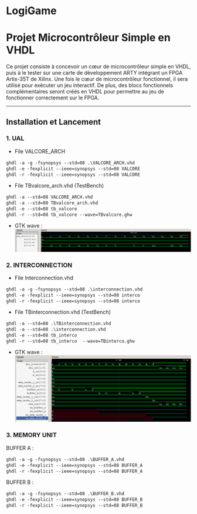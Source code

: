 # LogiGame

# Projet Microcontrôleur Simple en VHDL
Ce projet consiste à concevoir un cœur de microcontrôleur simple en VHDL, puis à le tester sur une carte de développement ARTY intégrant un FPGA Artix-35T de Xilinx. Une fois le cœur de microcontrôleur fonctionnel, il sera utilisé pour exécuter un jeu interactif. De plus, des blocs fonctionnels complémentaires seront créés en VHDL pour permettre au jeu de fonctionner correctement sur le FPGA.

---

## Installation et Lancement

### 1. UAL 
- File VALCORE_ARCH 
```
ghdl -a -g -fsynopsys --std=08 .\VALCORE_ARCH.vhd
ghdl -e -fexplicit --ieee=synopsys --std=08 VALCORE
ghdl -r -fexplicit --ieee=synopsys --std=08 VALCORE
```
- File TBvalcore_arch.vhd (TestBench)
```
ghdl -a --std=08 VALCORE_ARCH.vhd
ghdl -a --std=08 TBvalcore_arch.vhd
ghdl -e --std=08 tb_valcore
ghdl -r --std=08 tb_valcore --wave=TBvalcore.ghw
```
- GTK wave : 
![alt text](image-1.png)

### 2. INTERCONNECTION 
- File Interconnection.vhd
```
ghdl -a -g -fsynopsys --std=08 .\interconnection.vhd
ghdl -e -fexplicit --ieee=synopsys --std=08 interco
ghdl -r -fexplicit --ieee=synopsys --std=08 interco
```
- File TBinterconnection.vhd (TestBench)
```
ghdl -a --std=08 .\TBinterconnection.vhd
ghdl -a --std=08 .\interconnection.vhd  
ghdl -e --std=08 tb_interco     
ghdl -r --std=08 tb_interco  --wave=TBinterco.ghw 
```
- GTK wave : 
![alt text](image.png)

### 3. MEMORY UNIT 

BUFFER A : 
```
ghdl -a -g -fsynopsys --std=08 .\BUFFER_A.vhd
ghdl -e -fexplicit --ieee=synopsys --std=08 BUFFER_A
ghdl -r -fexplicit --ieee=synopsys --std=08 BUFFER_A
```
BUFFER B : 
```
ghdl -a -g -fsynopsys --std=08 .\BUFFER_B.vhd
ghdl -e -fexplicit --ieee=synopsys --std=08 BUFFER_B
ghdl -r -fexplicit --ieee=synopsys --std=08 BUFFER_B
```
